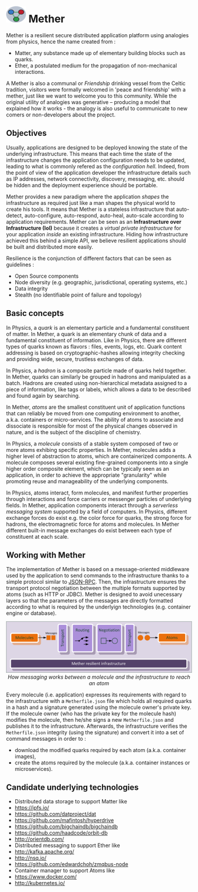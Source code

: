 # <img src="https://raw.githubusercontent.com/claustres/mether/master/mether.png" width="54" height="44" /> Mether

Mether is a resilient secure distributed application platform using analogies from physics, hence the name created from :
* Matter, any substance made up of elementary building blocks such as quarks.
* Ether, a postulated medium for the propagation of non-mechanical interactions.

A Mether is also a communal or *Friendship* drinking vessel from the Celtic tradition, visitors were formally welcomed in 'peace and friendship' with a mether, just like we want to welcome you to this community. While the original utility of analogies was generative – producing a model that explained how it works - the analogy is also useful to communicate to new comers or non-developers about the project. 

## Objectives

Usually, applications are designed to be deployed knowing the state of the underlying infrastructure. This means that each time the state of the infrastructure changes the application configuration needs to be updated, leading to what is commonly refered as the *configuration hell*. Indeed, from the point of view of the application developer the infrastructure details such as IP addresses, network connectivity, discovery, messaging, etc. should be hidden and the deployment experience should be portable.

Mether provides a new paradigm where the application *shapes* the infrastructure as required just like a man shapes the physical world to create his tools. It means that Mether is a stateless infrastructure that auto-detect, auto-configure, auto-respond, auto-heal, auto-scale according to application requirements. Mether can be seen as an **Infrastructure over Infrastructure (IoI)** because it creates a *virtual private infrastructure* for your application *inside* an existing infrastructure. Hiding how infrastructure achieved this behind a simple API, we believe resilient applications should be built and distributed more easily.

Resilience is the conjunction of different factors that can be seen as guidelines :
* Open Source components
* Node diversity (e.g. geographic, jurisdictional, operating systems, etc.)
* Data integrity
* Stealth (no identifiable point of failure and topology)

## Basic concepts

In Physics, a *quark* is an elementary particle and a fundamental constituent of matter. In Mether, a quark is an elementary chunk of data and a fundamental constituent of information. Like in Physics, there are different types of quarks known as flavors : files, events, logs, etc. Quark content addressing is based on cryptographic-hashes allowing integrity checking and providing wide, secure, trustless exchanges of data. 

In Physics, a *hadron* is a composite particle made of quarks held together. In Mether, quarks can similarly be grouped in hadrons and manipulated as a batch. Hadrons are created using non-hierarchical metadata assigned to a piece of information, like tags or labels, which allows a data to be described and found again by searching. 

In Mether, *atoms* are the smallest constituent unit of application functions that can reliably be moved from one computing environment to another, a.k.a. containers or micro-services. The ability of atoms to associate and dissociate is responsible for most of the physical changes observed in nature, and is the subject of the discipline of chemistry.

In Physics, a *molecule* consists of a stable system composed of two or more atoms exhibing specific properties. In Mether, molecules adds a higher level of abstraction to atoms, which are containerized components. A molecule composes several existing fine-grained components into a single higher order composite element, which can be typically seen as an application, in order to achieve the appropriate "granularity" while promoting reuse and manageability of the underlying components.

In Physics, atoms interact, form molecules, and manifest further properties through interactions and force carriers or messenger particles of underlying fields. In Mether, application components interact through a *serverless messaging system* supported by a field of computers. In Physics, different exchange forces do exist e.g. the color force for quarks, the strong force for hadrons, the electromagnetic force for atoms and molecules. In Mether different built-in message exchanges do exist between each type of constituent at each scale.

## Working with Mether

The implementation of Mether is based on a message-oriented middleware used by the application to send commands to the infrastructure thanks to a simple protocol similar to [JSON-RPC](http://www.jsonrpc.org/specification). Then, the infrastructure ensures the transport protocol negotiation between the multiple formats supported by atoms (such as HTTP or JDBC). Mether is designed to avoid unecessary layers so that the parameters of the messages are directly formatted according to what is required by the underlyign technologies (e.g. container engine or database).

<p align="center">
<img src="https://raw.githubusercontent.com/claustres/mether/master/Mether-Messaging.png"/>
<i>How messaging works between a molecule and the infrastructure to reach an atom</i>
</p>

Every molecule (i.e. application)  expresses its requirements with regard to the infrastructure with a `Metherfile.json` file which holds all required quarks in a hash and a signature generated using the molecule owner's private key. If the molecule owner (who has the private key for the molecule hash) modifies the molecule, then he/she signs a new `Metherfile.json` and publishes it to the infrastructure. Afterwards, the infrastructure verifies the `Metherfile.json` integrity (using the signature) and convert it into a set of command messages in order to :
* download the modified quarks required by each atom (a.k.a. container images),
* create the atoms required by the molecule (a.k.a. container instances or microservices).

## Candidate underlying technologies

* Distributed data storage to support Matter like
 * https://ipfs.io/
 * https://github.com/datproject/dat
 * https://github.com/mafintosh/hyperdrive
 * https://github.com/bigchaindb/bigchaindb
 * https://github.com/haadcode/orbit-db
 * http://orientdb.com/
* Distributed messaging to support Ether like
 * http://kafka.apache.org/
 * http://nsq.io/
 * https://github.com/edwardchoh/zmqbus-node
* Container manager to support Atoms like
 * https://www.docker.com/ 
 * http://kubernetes.io/



